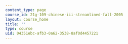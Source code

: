 ```yaml
---
content_type: page
course_id: 21g-109-chinese-iii-streamlined-fall-2005
layout: course_home
title: ''
type: course
uid: 04351ebc-afb3-0a62-3538-8af0d4457221
---
```

